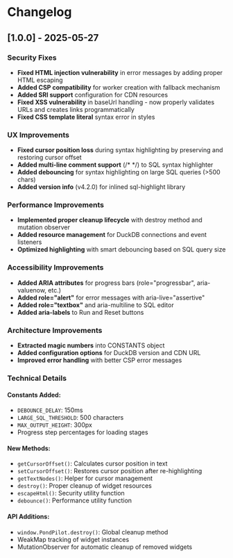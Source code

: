 # Changelog

## [1.0.0] - 2025-05-27

### Security Fixes
- **Fixed HTML injection vulnerability** in error messages by adding proper HTML escaping
- **Added CSP compatibility** for worker creation with fallback mechanism
- **Added SRI support** configuration for CDN resources
- **Fixed XSS vulnerability** in baseUrl handling - now properly validates URLs and creates links programmatically
- **Fixed CSS template literal** syntax error in styles

### UX Improvements
- **Fixed cursor position loss** during syntax highlighting by preserving and restoring cursor offset
- **Added multi-line comment support** (/* */) to SQL syntax highlighter
- **Added debouncing** for syntax highlighting on large SQL queries (>500 chars)
- **Added version info** (v4.2.0) for inlined sql-highlight library

### Performance Improvements
- **Implemented proper cleanup lifecycle** with destroy method and mutation observer
- **Added resource management** for DuckDB connections and event listeners
- **Optimized highlighting** with smart debouncing based on SQL query size

### Accessibility Improvements
- **Added ARIA attributes** for progress bars (role="progressbar", aria-valuenow, etc.)
- **Added role="alert"** for error messages with aria-live="assertive"
- **Added role="textbox"** and aria-multiline to SQL editor
- **Added aria-labels** to Run and Reset buttons

### Architecture Improvements
- **Extracted magic numbers** into CONSTANTS object
- **Added configuration options** for DuckDB version and CDN URL
- **Improved error handling** with better CSP error messages

### Technical Details

#### Constants Added:
- `DEBOUNCE_DELAY`: 150ms
- `LARGE_SQL_THRESHOLD`: 500 characters
- `MAX_OUTPUT_HEIGHT`: 300px
- Progress step percentages for loading stages

#### New Methods:
- `getCursorOffset()`: Calculates cursor position in text
- `setCursorOffset()`: Restores cursor position after re-highlighting
- `getTextNodes()`: Helper for cursor management
- `destroy()`: Proper cleanup of widget resources
- `escapeHtml()`: Security utility function
- `debounce()`: Performance utility function

#### API Additions:
- `window.PondPilot.destroy()`: Global cleanup method
- WeakMap tracking of widget instances
- MutationObserver for automatic cleanup of removed widgets
